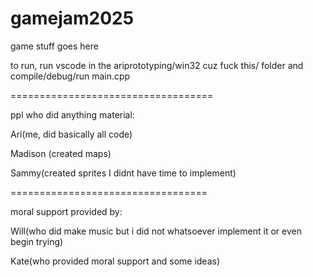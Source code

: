 # gamejam2025
game stuff goes here


to run, run vscode in the ariprototyping/win32 cuz fuck this/ folder and compile/debug/run main.cpp

===================================

ppl who did anything material:

Ari(me, did basically all code)

Madison (created maps)

Sammy(created sprites I didnt have time to implement)

==================================

moral support provided by:

Will(who did make music but i did not whatsoever implement it or even begin trying)

Kate(who provided moral support and some ideas)
